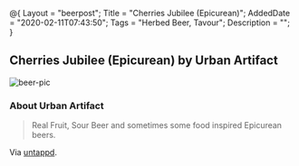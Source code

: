@{
 Layout = "beerpost";
 Title = "Cherries Jubilee (Epicurean)";
 AddedDate = "2020-02-11T07:43:50";
 Tags = "Herbed Beer, Tavour";
 Description = "";
 }
 

## Cherries Jubilee (Epicurean) by Urban Artifact

![beer-pic]

### About Urban Artifact

> Real Fruit, Sour Beer and sometimes some food inspired Epicurean beers.

Via [untappd][untappd-url].

[untappd-url]: <https://untappd.com//UrbanArtifact>
[beer-pic]: https://jasonpowley.com/assets/img/2020-02-11-cherries-jubilee-epicurean.jpeg "Cherries Jubilee (Epicurean) by Urban Artifact"
